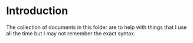 # Introduction

The collection of documents in this folder are to help with things that I use all the time but I may not remember the exact syntax.